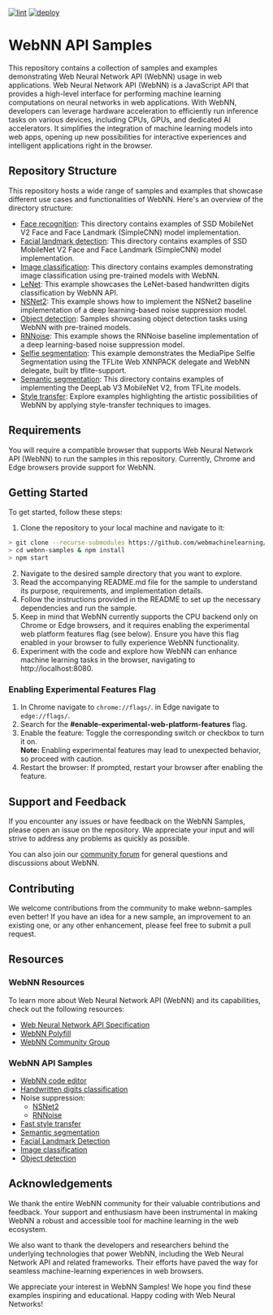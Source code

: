 [![lint](https://github.com/webmachinelearning/webnn-samples/workflows/lint/badge.svg)](https://github.com/webmachinelearning/webnn-samples/actions)
[![deploy](https://github.com/webmachinelearning/webnn-samples/workflows/deploy/badge.svg)](https://github.com/webmachinelearning/webnn-samples/actions)

# WebNN API Samples
This repository contains a collection of samples and examples demonstrating Web Neural Network API (WebNN) usage in web applications. Web Neural Network API (WebNN) is a JavaScript API that provides a high-level interface for performing machine learning computations on neural networks in web applications. With WebNN, developers can leverage hardware acceleration to efficiently run inference tasks on various devices, including CPUs, GPUs, and dedicated AI accelerators. It simplifies the integration of machine learning models into web apps, opening up new possibilities for interactive experiences and intelligent applications right in the browser.

## Repository Structure
This repository hosts a wide range of samples and examples that showcase different use cases and functionalities of WebNN. Here's an overview of the directory structure:    

* [Face recognition](/face_recognition): This directory contains examples of SSD MobileNet V2 Face and Face Landmark (SimpleCNN) model implementation.
* [Facial landmark detection](/facial_landmark_detection): This directory contains examples of SSD MobileNet V2 Face and Face Landmark (SimpleCNN) model implementation.
* [Image classification](/image_classification): This directory contains examples demonstrating image classification using pre-trained models with WebNN.
* [LeNet](/lenet): This example showcases the LeNet-based handwritten digits classification by WebNN API.
* [NSNet2](/nsnet2): This example shows how to implement the NSNet2 baseline implementation of a deep learning-based noise suppression model.
* [Object detection](/object_detection): Samples showcasing object detection tasks using WebNN with pre-trained models.
* [RNNoise](/rnnoise): This example shows the RNNoise baseline implementation of a deep learning-based noise suppression model.
* [Selfie segmentation](/selfie_segmentation): This example demonstrates the MediaPipe Selfie Segmentation using the TFLite Web XNNPACK delegate and WebNN delegate, built by tflite-support.
* [Semantic segmentation](/semantic_segmentation): This directory contains examples of implementing the DeepLab V3 MobileNet V2, from TFLite models.
* [Style transfer](/style_transfer): Explore examples highlighting the artistic possibilities of WebNN by applying style-transfer techniques to images.

## Requirements
You will require a compatible browser that supports Web Neural Network API (WebNN) to run the samples in this repository. Currently, Chrome and Edge browsers provide support for WebNN.

## Getting Started
To get started, follow these steps:    
1. Clone the repository to your local machine and navigate to it:
 ```bash
> git clone --recurse-submodules https://github.com/webmachinelearning/webnn-samples
> cd webnn-samples & npm install
> npm start
```
2. Navigate to the desired sample directory that you want to explore.
3. Read the accompanying README.md file for the sample to understand its purpose, requirements, and implementation details.
4. Follow the instructions provided in the README to set up the necessary dependencies and run the sample.
5. Keep in mind that WebNN currently supports the CPU backend only on Chrome or Edge browsers, and it requires enabling the experimental web platform features flag (see below). Ensure you have this flag enabled in your browser to fully experience WebNN functionality.
6. Experiment with the code and explore how WebNN can enhance machine learning tasks in the browser, navigating to http://localhost:8080.

### Enabling Experimental Features Flag
1. In Chrome navigate to `chrome://flags/`. in Edge navigate to `edge://flags/`.
1. Search for the **#enable-experimental-web-platform-features** flag.
1. Enable the feature: Toggle the corresponding switch or checkbox to turn it on.  
   **Note:** Enabling experimental features may lead to unexpected behavior, so proceed with caution.
1. Restart the browser: If prompted, restart your browser after enabling the feature.

## Support and Feedback
If you encounter any issues or have feedback on the WebNN Samples, please open an issue on the repository. We appreciate your input and will strive to address any problems as quickly as possible.

You can also join our [community forum](https://webmachinelearning.github.io/) for general questions and discussions about WebNN.

## Contributing
We welcome contributions from the community to make webnn-samples even better! If you have an idea for a new sample, an improvement to an existing one, or any other enhancement, please feel free to submit a pull request.

## Resources
### WebNN Resources
To learn more about Web Neural Network API (WebNN) and its capabilities, check out the following resources:
* [Web Neural Network API Specification](https://webmachinelearning.github.io/webnn/)
* [WebNN Polyfill](https://github.com/webmachinelearning/webnn-polyfill)
* [WebNN Community Group](https://webmachinelearning.github.io/)

### WebNN API Samples
* [WebNN code editor](https://webmachinelearning.github.io/webnn-samples/code/)
* [Handwritten digits classification](https://webmachinelearning.github.io/webnn-samples/lenet/)
* Noise suppression:
  * [NSNet2](https://webmachinelearning.github.io/webnn-samples/nsnet2/)
  * [RNNoise](https://webmachinelearning.github.io/webnn-samples/rnnoise/)
* [Fast style transfer](https://webmachinelearning.github.io/webnn-samples/style_transfer/)
* [Semantic segmentation](https://webmachinelearning.github.io/webnn-samples/semantic_segmentation/)
* [Facial Landmark Detection](https://webmachinelearning.github.io/webnn-samples/facial_landmark_detection/)
* [Image classification](https://webmachinelearning.github.io/webnn-samples/image_classification/)
* [Object detection](https://webmachinelearning.github.io/webnn-samples/object_detection/)

## Acknowledgements
We thank the entire WebNN community for their valuable contributions and feedback. Your support and enthusiasm have been instrumental in making WebNN a robust and accessible tool for machine learning in the web ecosystem.

We also want to thank the developers and researchers behind the underlying technologies that power WebNN, including the Web Neural Network API and related frameworks. Their efforts have paved the way for seamless machine-learning experiences in web browsers.

We appreciate your interest in WebNN Samples! We hope you find these examples inspiring and educational. Happy coding with Web Neural Networks!

